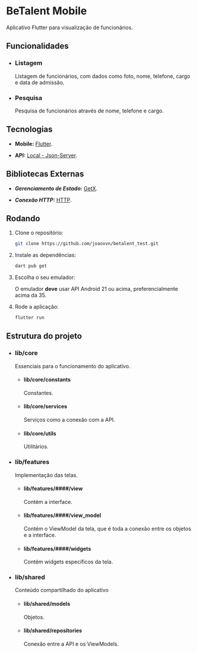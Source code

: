 # BeTalent Mobile

Aplicativo Flutter para visualização de funcionários.

## Funcionalidades

- ### Listagem

  Listagem de funcionários, com dados como foto, nome, telefone, cargo e data de admissão.

- ### Pesquisa

  Pesquisa de funcionários através de nome, telefone e cargo.

## Tecnologias

- **Mobile:** [Flutter](https://docs.flutter.dev/).

- **API:** [Local - Json-Server](https://www.npmjs.com/package/json-server/).

## Bibliotecas Externas

- **_Gerenciamento de Estado:_** [GetX](https://pub.dev/packages/get).

- **_Conexão HTTP:_** [HTTP](https://pub.dev/packages/http).

## Rodando

1. Clone o repositório:

   ```bash
   git clone https://github.com/joaovvn/betalent_test.git
   ```

2. Instale as dependências:

   ```bash
   dart pub get
   ```

3. Escolha o seu emulador:

   O emulador **deve** usar API Android 21 ou acima, preferencialmente acima da 35.

4. Rode a aplicação:

   ```bash
   flutter run
   ```

## Estrutura do projeto

- ### lib/core

  Essenciais para o funcionamento do aplicativo.

  - #### lib/core/constants

    Constantes.

  - #### lib/core/services

    Serviços como a conexão com a API.

  - #### lib/core/utils

    Utilitários.

- ### lib/features

  Implementação das telas.

  - #### lib/features/####/view

    Contém a interface.

  - #### lib/features/####/view_model

    Contém o ViewModel da tela, que é toda a conexão entre os objetos e a interface.

  - #### lib/features/####/widgets

    Contém widgets específicos da tela.

- ### lib/shared

  Conteúdo compartilhado do aplicativo

  - #### lib/shared/models

    Objetos.

  - #### lib/shared/repositories

    Conexão entre a API e os ViewModels.
